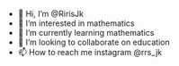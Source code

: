 - 👋 Hi, I’m @RirisJk
- 👀 I’m interested in mathematics
- 🌱 I’m currently learning mathematics
- 💞️ I’m looking to collaborate on education
- 📫 How to reach me instagram @rrs_jk

<!---
RirisJk/RirisJk is a ✨ special ✨ repository because its `README.md` (this file) appears on your GitHub profile.
You can click the Preview link to take a look at your changes.
--->
